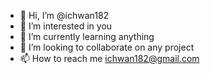 - 👋 Hi, I’m @ichwan182
- 👀 I’m interested in you
- 🌱 I’m currently learning anything
- 💞️ I’m looking to collaborate on any project
- 📫 How to reach me ichwan182@gmail.com

<!---
ichwan182/ichwan182 is a ✨ special ✨ repository because its `README.md` (this file) appears on your GitHub profile.
You can click the Preview link to take a look at your changes.
--->

